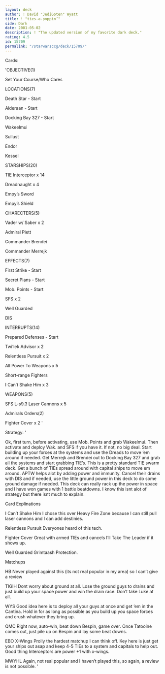 ```yaml
---
layout: deck
author: ! David "JediGoten" Wyatt
title: ! "ties-a-poppin’"
side: Dark
date: 2001-05-02
description: ! "The updated version of my favorite dark deck."
rating: 4.5
id: 15709
permalink: "/starwarsccg/deck/15709/"
---
```

Cards: 

'OBJECTIVE(1)


Set Your Course/Who Cares


LOCATIONS(7)


Death Star - Start

Alderaan - Start

Docking Bay 327 - Start

Wakeelmui

Sullust

Endor

Kessel


STARSHIPS(20)


TIE Interceptor x 14

Dreadnaught x 4

Empy’s Sword

Empy’s Shield


CHARECTERS(5)


Vader w/ Saber x 2

Admiral Piett

Commander Brendei

Commander Merrejk


EFFECTS(7)


First Strike  - Start

Secret Plans - Start

Mob. Points - Start

SFS x 2

Well Guarded

DIS


INTERRUPTS(14)


Prepared Defenses - Start

Twi’lek Advisor x 2

Relentless Pursuit x 2

All Power To Weapons x 5

Short-range Fighters

I Can’t Shake Him x 3


WEAPONS(5)


SFS L-s9.3 Laser Cannons x 5


Admirals Orders(2)


Fighter Cover x 2 '

Strategy: '

Ok, first turn, before activating, use Mob. Points and grab Wakeelmui. Then activate and deploy Wak. and SFS if you have it. If not, no big deal. Start building up your forces at the systems and use the Dreads to move ’em around if needed. Get Merrejk and Brendei out to Docking Bay 327 and grab all the systems and start grabbing TIE&#8217;s. This is a pretty standard TIE swarm deck. Get a bunch of TIEs spread around with capital ships to move em around. APTW helps alot by adding power and immunity. Cancel their drains with DIS and if needed, use the little ground power in this deck to do some ground damage if needed. This deck can really rack up the power in space and I have won games with 1 battle beatdowns. I know this isnt alot of strategy but there isnt much to explain. 


Card Explinations 


I Can’t Shake Him I chose this over Heavy Fire Zone because I can still pull laser cannons and I can add destinies.


Relentless Pursuit Everyones heard of this tech.


Fighter Cover Great with armed TIEs and cancels I’ll Take The Leader if it shows up.


Well Guarded Grimtaash Protection.


Matchups 


HB Never played against this (its not real popular in my area) so I can’t give a review


TIGIH Dont worry about ground at all. Lose the ground guys to drains and just build up your space power and win the drain race. Don’t take Luke at all.


WYS Good idea here is to deploy all your guys at once and get ’em in the Cantina. Hold in for as long as possible as you build up you space forces and crush whatever they bring up. 


QMC Right now, auto-win, beat down Bespin, game over. Once Tatooine comes out, just pile up on Bespin and lay some beat downs.


EBO X-Wings Prolly the hardest matchup I can think off. Key here is just get your ships out asap and keep 4-5 TIEs to a system and capitals to help out. Good thing Interceptors are power +1 with x-wings.


MWYHL Again, not real popular and I haven’t played this, so again, a review is not possible. '
